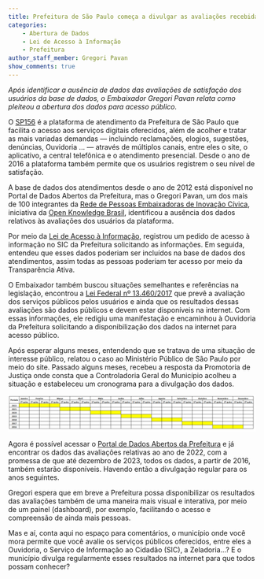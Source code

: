 ```yaml
---
title: Prefeitura de São Paulo começa a divulgar as avaliações recebidas na plataforma SP156
categories:
    - Abertura de Dados
    - Lei de Acesso à Informação
    - Prefeitura
author_staff_member: Gregori Pavan
show_comments: true
---
```


*Após identificar a ausência de dados das avaliações de satisfação dos usuários da base de dados, o Embaixador Gregori Pavan relata como pleiteou a abertura dos dados para acesso público.*

O [SP156](https://sp156.prefeitura.sp.gov.br/portal) é a plataforma de atendimento da Prefeitura de São Paulo que facilita o acesso aos serviços digitais oferecidos, além de acolher e tratar as mais variadas demandas — incluindo reclamações, elogios, sugestões, denúncias, Ouvidoria … — através de múltiplos canais, entre eles o site, o aplicativo, a central telefônica e o atendimento presencial. Desde o ano de 2016 a plataforma também permite que os usuários registrem o seu nível de satisfação.

A base de dados dos atendimentos desde o ano de 2012 está disponível no Portal de Dados Abertos da Prefeitura, mas o Gregori Pavan, um dos mais de 100 integrantes da [Rede de Pessoas Embaixadoras de Inovação Cívica](https://embaixadoras.ok.org.br/), iniciativa da [Open Knowledge Brasil](https://ok.org.br/), identificou a ausência dos dados relativos às avaliações dos usuários da plataforma.

Por meio da [Lei de Acesso à Informação](https://www.planalto.gov.br/ccivil_03/_ato2011-2014/2011/lei/l12527.htm), registrou um pedido de acesso à informação no SIC da Prefeitura solicitando as informações. Em seguida, entendeu que esses dados poderiam ser incluídos na base de dados dos atendimentos, assim todas as pessoas poderiam ter acesso por meio da Transparência Ativa.

O Embaixador também buscou situações semelhantes e referências na legislação, encontrou a [Lei Federal nº 13.460/2017](https://www.planalto.gov.br/ccivil_03/_ato2015-2018/2017/lei/l13460.htm) que prevê a avaliação dos serviços públicos pelos usuários e ainda que os resultados dessas avaliações são dados públicos e devem estar disponíveis na internet.
Com essas informações, ele redigiu uma manifestação e encaminhou à Ouvidoria da Prefeitura solicitando a disponibilização dos dados na internet para acesso público.

Após esperar alguns meses, entendendo que se tratava de uma situação de interesse público, relatou o caso ao Ministério Público de São Paulo por meio do site. Passado alguns meses, recebeu a resposta da Promotoria de Justiça onde consta que a Controladoria Geral do Município acolheu a situação e estabeleceu um cronograma para a divulgação dos dados.

![cronograma](/images/posts/2023-03-28-cronograma-divulgacao-dados-SP156.png)

Agora é possível acessar o [Portal de Dados Abertos da Prefeitura](http://dados.prefeitura.sp.gov.br/dataset/dados-do-sp156) e já encontrar os dados das avaliações relativas ao ano de 2022, com a promessa de que até dezembro de 2023, todos os dados, a partir de 2016, também estarão disponíveis. Havendo então a divulgação regular para os anos seguintes.

Gregori espera que em breve a Prefeitura possa disponibilizar os resultados das avaliações também de uma maneira mais visual e interativa, por meio de um painel (dashboard), por exemplo, facilitando o acesso e compreensão de ainda mais pessoas.

Mas e aí, conta aqui no espaço para comentários, o município onde você mora permite que você avalie os serviços públicos oferecidos, entre eles a Ouvidoria, o Serviço de Informação ao Cidadão (SIC), a Zeladoria...? E o município divulga regularmente esses resultados na internet para que todos possam conhecer?